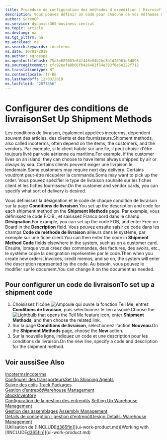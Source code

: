```yaml
---
title: Procédure de configuration des méthodes d'expédition | Microsoft Docs
description: Vous pouvez définir un code pour chacune de vos méthodes d'expédition offertes, par exemple, saisir les informations qui les concernent.
author: SorenGP
ms.service: dynamics365-business-central
ms.topic: article
ms.devlang: na
ms.tgt_pltfrm: na
ms.workload: na
ms.search.keywords: incoterms
ms.date: 10/01/2019
ms.author: sgroespe
ms.openlocfilehash: 75a3e689083e64f446e84b2bc3b1d26961e3d898
ms.sourcegitcommit: cfc92eefa8b06fb426482f54e393f0e6e222f712
ms.translationtype: HT
ms.contentlocale: fr-BE
ms.lasthandoff: 12/03/2019
ms.locfileid: "2877556"
---
```

# <a name="set-up-shipment-methods"></a><span data-ttu-id="85b34-103">Configurer des conditions de livraison</span><span class="sxs-lookup"><span data-stu-id="85b34-103">Set Up Shipment Methods</span></span>
<span data-ttu-id="85b34-104">Les conditions de livraison, également appelées incoterms, dépendent souvent des articles, des clients et des fournisseurs.</span><span class="sxs-lookup"><span data-stu-id="85b34-104">Shipment methods, also called incoterms, often depend on the items, the customers, and the vendors.</span></span> <span data-ttu-id="85b34-105">Par exemple, si le client habite sur une île, il peut choisir d'être toujours livré par voie aérienne ou maritime.</span><span class="sxs-lookup"><span data-stu-id="85b34-105">For example, if the customer lives on an island, they can choose to have items always shipped by air or always by sea.</span></span> <span data-ttu-id="85b34-106">Certains clients peuvent exiger une livraison le lendemain.</span><span class="sxs-lookup"><span data-stu-id="85b34-106">Some customers may require next day delivery.</span></span> <span data-ttu-id="85b34-107">Certains voudront peut-être récupérer la commande.</span><span class="sxs-lookup"><span data-stu-id="85b34-107">Some may want to pick up the order.</span></span> <span data-ttu-id="85b34-108">Vous pouvez spécifier le type de livraison souhaité sur les fiches client et les fiches fournisseur.</span><span class="sxs-lookup"><span data-stu-id="85b34-108">On the customer and vendor cards, you can specify what sort of delivery is desired.</span></span>

<span data-ttu-id="85b34-109">Vous définissez la désignation et le code de chaque condition de livraison sur la page **Conditions de livraison**.</span><span class="sxs-lookup"><span data-stu-id="85b34-109">You set up the description and code for each shipment method on the **Shipment Methods** page.</span></span> <span data-ttu-id="85b34-110">Par exemple, vous définissez le code F.O.B., et saisissez Franco bord dans le champ **Désignation**.</span><span class="sxs-lookup"><span data-stu-id="85b34-110">For example, you can set up the code FOB, and enter Free on Board in the **Description** field.</span></span> <span data-ttu-id="85b34-111">Vous pouvez ensuite saisir ce code dans les champs **Code de méthode de livraison** ailleurs dans le système, par exemple sur une fiche client.</span><span class="sxs-lookup"><span data-stu-id="85b34-111">You can then enter the code in **Shipment Method Code** fields elsewhere in the system, such as on a customer card.</span></span> <span data-ttu-id="85b34-112">Ensuite, lorsque vous créez des commandes, des factures, des avoirs, etc., le système copie la désignation représentée par le code.</span><span class="sxs-lookup"><span data-stu-id="85b34-112">Then when you create new orders, invoices, credit memos, and so on, the system will enter the description represented by the code.</span></span> <span data-ttu-id="85b34-113">Au besoin, vous pouvez le modifier sur le document.</span><span class="sxs-lookup"><span data-stu-id="85b34-113">You can change it on the document as needed.</span></span>

## <a name="to-set-up-a-shipment-code"></a><span data-ttu-id="85b34-114">Pour configurer un code de livraison</span><span class="sxs-lookup"><span data-stu-id="85b34-114">To set up a shipment code</span></span>
1. <span data-ttu-id="85b34-115">Choisissez l'icône ![Ampoule qui ouvre la fonction Tell Me](media/ui-search/search_small.png "Dites-moi ce que vous voulez faire"), entrez **Conditions de livraison**, puis sélectionnez le lien associé.</span><span class="sxs-lookup"><span data-stu-id="85b34-115">Choose the ![Lightbulb that opens the Tell Me feature](media/ui-search/search_small.png "Tell me what you want to do") icon, enter **Shipment Methods**, and then choose the related link.</span></span>
2. <span data-ttu-id="85b34-116">Sur la page **Conditions de livraison**, sélectionnez l'action **Nouveau**.</span><span class="sxs-lookup"><span data-stu-id="85b34-116">On the **Shipment Methods** page, choose the **New** action.</span></span>
3. <span data-ttu-id="85b34-117">Sur la nouvelle ligne, indiquez un code et une description pour les conditions de livraison.</span><span class="sxs-lookup"><span data-stu-id="85b34-117">On the new line, specify a code and description for the shipment method.</span></span>

## <a name="see-also"></a><span data-ttu-id="85b34-118">Voir aussi</span><span class="sxs-lookup"><span data-stu-id="85b34-118">See Also</span></span>
[<span data-ttu-id="85b34-119">Incoterms</span><span class="sxs-lookup"><span data-stu-id="85b34-119">Incoterms</span></span>](https://iccwbo.org/resources-for-business/incoterms-rules)  
[<span data-ttu-id="85b34-120">Configurer des transporteurs</span><span class="sxs-lookup"><span data-stu-id="85b34-120">Set Up Shipping Agents</span></span>](sales-how-to-set-up-shipping-agents.md)  
<span data-ttu-id="85b34-121">[Suivre des colis](sales-how-track-packages.md)  </span><span class="sxs-lookup"><span data-stu-id="85b34-121">[Track Packages](sales-how-track-packages.md)  </span></span>  
[<span data-ttu-id="85b34-122">Gestion d’entrepôt</span><span class="sxs-lookup"><span data-stu-id="85b34-122">Warehouse Management</span></span>](warehouse-manage-warehouse.md)  
[<span data-ttu-id="85b34-123">Stock</span><span class="sxs-lookup"><span data-stu-id="85b34-123">Inventory</span></span>](inventory-manage-inventory.md)  
<span data-ttu-id="85b34-124">[Configuration de la gestion des entrepôts](warehouse-setup-warehouse.md)   </span><span class="sxs-lookup"><span data-stu-id="85b34-124">[Setting Up Warehouse Management](warehouse-setup-warehouse.md)   </span></span>  
<span data-ttu-id="85b34-125">[Gestion des assemblages](assembly-assemble-items.md)  </span><span class="sxs-lookup"><span data-stu-id="85b34-125">[Assembly Management](assembly-assemble-items.md)  </span></span>  
[<span data-ttu-id="85b34-126">Détails de conception : gestion d'entrepôt</span><span class="sxs-lookup"><span data-stu-id="85b34-126">Design Details: Warehouse Management</span></span>](design-details-warehouse-management.md)  
<span data-ttu-id="85b34-127">[Utilisation de [!INCLUDE[d365fin](includes/d365fin_md.md)]](ui-work-product.md)</span><span class="sxs-lookup"><span data-stu-id="85b34-127">[Working with [!INCLUDE[d365fin](includes/d365fin_md.md)]](ui-work-product.md)</span></span>  
